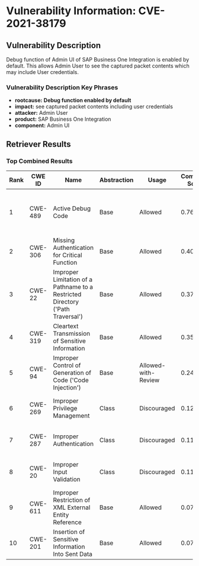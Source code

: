 # Vulnerability Information: CVE-2021-38179

## Vulnerability Description
Debug function of Admin UI of SAP Business One Integration is enabled by default. This allows Admin User to see the captured packet contents which may include User credentials.

### Vulnerability Description Key Phrases
- **rootcause:** **Debug function enabled by default**
- **impact:** see captured packet contents including user credentials
- **attacker:** Admin User
- **product:** SAP Business One Integration
- **component:** Admin UI

## Retriever Results

### Top Combined Results

| Rank | CWE ID | Name | Abstraction | Usage | Combined Score | Retrievers | Individual Scores |
|------|--------|------|-------------|-------|---------------|------------|-------------------|
| 1 | CWE-489 | Active Debug Code | Base | Allowed | 0.7687 | dense, sparse, graph | dense: 0.536, sparse: 0.250, graph: 1.000 |
| 2 | CWE-306 | Missing Authentication for Critical Function | Base | Allowed | 0.4050 | sparse, graph | sparse: 0.157, graph: 0.882 |
| 3 | CWE-22 | Improper Limitation of a Pathname to a Restricted Directory ('Path Traversal') | Base | Allowed | 0.3786 | sparse, graph | sparse: 0.142, graph: 0.832 |
| 4 | CWE-319 | Cleartext Transmission of Sensitive Information | Base | Allowed | 0.3511 | sparse, graph | sparse: 0.141, graph: 0.757 |
| 5 | CWE-94 | Improper Control of Generation of Code ('Code Injection') | Base | Allowed-with-Review | 0.2406 | sparse, graph | sparse: 0.135, graph: 0.488 |
| 6 | CWE-269 | Improper Privilege Management | Class | Discouraged | 0.1218 | dense, sparse | dense: 0.392, sparse: 0.133 |
| 7 | CWE-287 | Improper Authentication | Class | Discouraged | 0.1165 | sparse, graph | sparse: 0.141, graph: 0.503 |
| 8 | CWE-20 | Improper Input Validation | Class | Discouraged | 0.1110 | sparse, graph | sparse: 0.130, graph: 0.486 |
| 9 | CWE-611 | Improper Restriction of XML External Entity Reference | Base | Allowed | 0.0795 | sparse | sparse: 0.139 |
| 10 | CWE-201 | Insertion of Sensitive Information Into Sent Data | Base | Allowed | 0.0785 | sparse | sparse: 0.137 |

